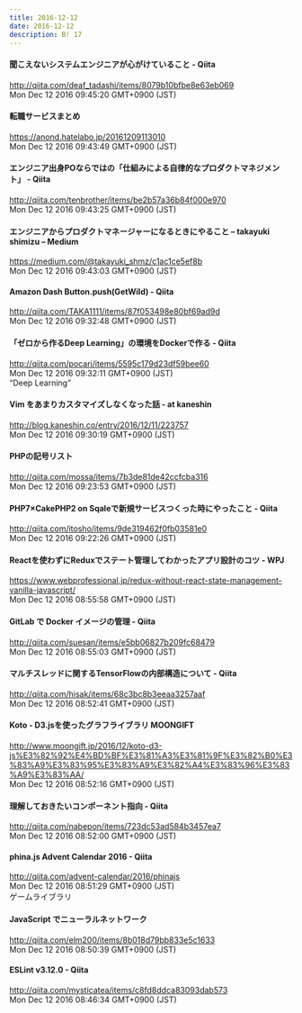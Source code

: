 ```yaml
---
title: 2016-12-12
date: 2016-12-12
description: B! 17
---
```


#### 聞こえないシステムエンジニアが心がけていること - Qiita
http://qiita.com/deaf_tadashi/items/8079b10bfbe8e63eb069<br>
Mon Dec 12 2016 09:45:20 GMT+0900 (JST)<br>


#### 転職サービスまとめ
https://anond.hatelabo.jp/20161209113010<br>
Mon Dec 12 2016 09:43:49 GMT+0900 (JST)<br>


#### エンジニア出身POならではの「仕組みによる自律的なプロダクトマネジメント」 - Qiita
http://qiita.com/tenbrother/items/be2b57a36b84f000e970<br>
Mon Dec 12 2016 09:43:25 GMT+0900 (JST)<br>


#### エンジニアからプロダクトマネージャーになるときにやること – takayuki shimizu – Medium
https://medium.com/@takayuki_shmz/c1ac1ce5ef8b<br>
Mon Dec 12 2016 09:43:03 GMT+0900 (JST)<br>


#### Amazon Dash Button.push(GetWild) - Qiita
http://qiita.com/TAKA1111/items/87f053498e80bf69ad9d<br>
Mon Dec 12 2016 09:32:48 GMT+0900 (JST)<br>


#### 「ゼロから作るDeep Learning」の環境をDockerで作る - Qiita
http://qiita.com/pocari/items/5595c179d23df59bee60<br>
Mon Dec 12 2016 09:32:11 GMT+0900 (JST)<br>
“Deep Learning”


#### Vim をあまりカスタマイズしなくなった話 - at kaneshin
http://blog.kaneshin.co/entry/2016/12/11/223757<br>
Mon Dec 12 2016 09:30:19 GMT+0900 (JST)<br>


#### PHPの記号リスト
http://qiita.com/mossa/items/7b3de81de42ccfcba316<br>
Mon Dec 12 2016 09:23:53 GMT+0900 (JST)<br>


#### PHP7×CakePHP2 on Sqaleで新規サービスつくった時にやったこと - Qiita
http://qiita.com/itosho/items/9de319462f0fb03581e0<br>
Mon Dec 12 2016 09:22:26 GMT+0900 (JST)<br>


#### Reactを使わずにReduxでステート管理してわかったアプリ設計のコツ - WPJ
https://www.webprofessional.jp/redux-without-react-state-management-vanilla-javascript/<br>
Mon Dec 12 2016 08:55:58 GMT+0900 (JST)<br>


#### GitLab で Docker イメージの管理 - Qiita
http://qiita.com/suesan/items/e5bb06827b209fc68479<br>
Mon Dec 12 2016 08:55:03 GMT+0900 (JST)<br>


#### マルチスレッドに関するTensorFlowの内部構造について - Qiita
http://qiita.com/hisak/items/68c3bc8b3eeaa3257aaf<br>
Mon Dec 12 2016 08:52:41 GMT+0900 (JST)<br>


#### Koto - D3.jsを使ったグラフライブラリ MOONGIFT
http://www.moongift.jp/2016/12/koto-d3-js%E3%82%92%E4%BD%BF%E3%81%A3%E3%81%9F%E3%82%B0%E3%83%A9%E3%83%95%E3%83%A9%E3%82%A4%E3%83%96%E3%83%A9%E3%83%AA/<br>
Mon Dec 12 2016 08:52:16 GMT+0900 (JST)<br>


#### 理解しておきたいコンポーネント指向 - Qiita
http://qiita.com/nabepon/items/723dc53ad584b3457ea7<br>
Mon Dec 12 2016 08:52:00 GMT+0900 (JST)<br>


#### phina.js Advent Calendar 2016 - Qiita
http://qiita.com/advent-calendar/2016/phinajs<br>
Mon Dec 12 2016 08:51:29 GMT+0900 (JST)<br>
ゲームライブラリ


#### JavaScript でニューラルネットワーク
http://qiita.com/elm200/items/8b018d79bb833e5c1633<br>
Mon Dec 12 2016 08:50:39 GMT+0900 (JST)<br>


#### ESLint v3.12.0 - Qiita
http://qiita.com/mysticatea/items/c8fd8ddca83093dab573<br>
Mon Dec 12 2016 08:46:34 GMT+0900 (JST)<br>


